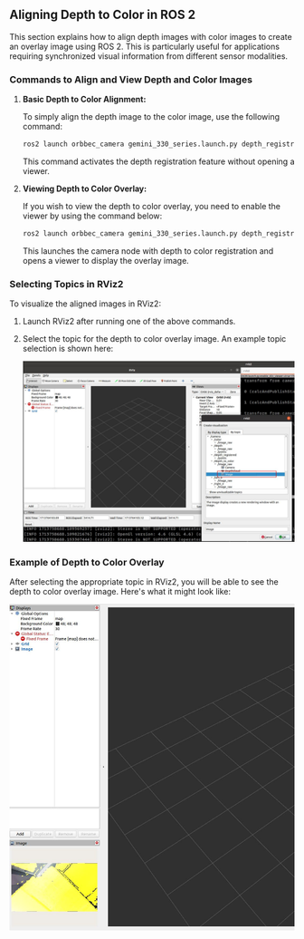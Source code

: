 ## Aligning Depth to Color in ROS 2

This section explains how to align depth images with color images to create an overlay image using ROS 2. This is particularly useful for applications requiring synchronized visual information from different sensor modalities.

### Commands to Align and View Depth and Color Images

1. **Basic Depth to Color Alignment:**

   To simply align the depth image to the color image, use the following command:

   ```bash
   ros2 launch orbbec_camera gemini_330_series.launch.py depth_registration:=true
   ```

   This command activates the depth registration feature without opening a viewer.
2. **Viewing Depth to Color Overlay:**

   If you wish to view the depth to color overlay, you need to enable the viewer by using the command below:

   ```bash
   ros2 launch orbbec_camera gemini_330_series.launch.py depth_registration:=true enable_d2c_viewer:=true
   ```

   This launches the camera node with depth to color registration and opens a viewer to display the overlay image.

### Selecting Topics in RViz2

To visualize the aligned images in RViz2:

1. Launch RViz2 after running one of the above commands.
2. Select the topic for the depth to color overlay image. An example topic selection is shown here:

   ![Topic Selection for Depth to Color Overlay](./image/image3.png)

### Example of Depth to Color Overlay

After selecting the appropriate topic in RViz2, you will be able to see the depth to color overlay image. Here's what it might look like:

![Depth to Color Overlay Image](./image/image4.jpg)

